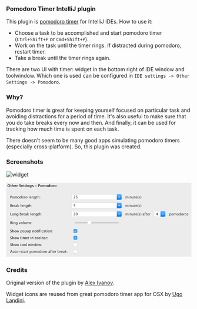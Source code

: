 ### Pomodoro Timer IntelliJ plugin

This plugin is [pomodoro timer](http://www.pomodorotechnique.com) for IntelliJ IDEs. 
How to use it:
 - Choose a task to be accomplished and start pomodoro timer (`Ctrl+Shift+P` or `Cmd+Shift+P`).
 - Work on the task until the timer rings. If distracted during pomodoro, restart timer.
 - Take a break until the timer rings again.

There are two UI with timer: widget in the bottom right of IDE window and toolwindow.
Which one is used can be configured in `IDE settings -> Other Settings -> Pomodoro`.


### Why?
Pomodoro timer is great for keeping yourself focused on particular task and avoiding distractions for a period of time.
It's also useful to make sure that you do take breaks every now and then.
And finally, it can be used for tracking how much time is spent on each task.

There doesn't seem to be many good apps simulating pomodoro timers (especially cross-platform).
So, this plugin was created.


### Screenshots
![widget](https://raw.githubusercontent.com/dkandalov/pomodoro-tm/master/widget.png)

![settings](https://raw.githubusercontent.com/dkandalov/pomodoro-tm/master/settings.png)


### Credits
Original version of the plugin by [Alex Ivanov](https://twitter.com/alexMq0).

Widget icons are reused from great pomodoro timer app for OSX by [Ugo Landini](http://www.ugolandini.com/).
